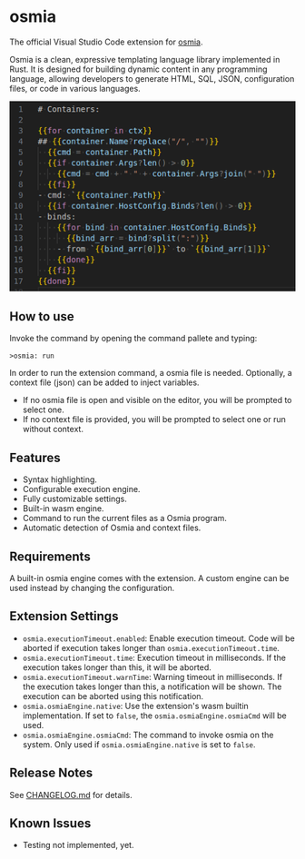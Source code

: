 # osmia

The official Visual Studio Code extension for [osmia](https://github.com/jkutkut/osmia).

Osmia is a clean, expressive templating language library implemented in Rust.
It is designed for building dynamic content in any programming language, allowing developers
to generate HTML, SQL, JSON, configuration files, or code in various languages.

![Code example of an osmia script that formats the output of a docker inspect command](https://raw.githubusercontent.com/Jkutkut/osmia-vscode/refs/heads/main/res/docker-inspect-code.png)

## How to use

Invoke the command by opening the command pallete and typing:

```
>osmia: run
```

In order to run the extension command, a osmia file is needed. Optionally, a context file (json) can be added to inject variables.
- If no osmia file is open and visible on the editor, you will be prompted to select one.
- If no context file is provided, you will be prompted to select one or run without context.

## Features

- Syntax highlighting.
- Configurable execution engine.
- Fully customizable settings.
- Built-in wasm engine.
- Command to run the current files as a Osmia program.
- Automatic detection of Osmia and context files.

## Requirements

A built-in osmia engine comes with the extension. A custom engine can be used instead by changing the configuration.

## Extension Settings

- `osmia.executionTimeout.enabled`: Enable execution timeout. Code will be aborted if execution takes longer than `osmia.executionTimeout.time`.
- `osmia.executionTimeout.time`: Execution timeout in milliseconds. If the execution takes longer than this, it will be aborted.
- `osmia.executionTimeout.warnTime`: Warning timeout in milliseconds. If the execution takes longer than this, a notification will be shown. The execution can be aborted using this notification.
- `osmia.osmiaEngine.native`: Use the extension's wasm builtin implementation. If set to `false`, the `osmia.osmiaEngine.osmiaCmd` will be used.
- `osmia.osmiaEngine.osmiaCmd`: The command to invoke osmia on the system. Only used if `osmia.osmiaEngine.native` is set to `false`.

## Release Notes

See [CHANGELOG.md](CHANGELOG.md) for details.

## Known Issues

- Testing not implemented, yet.
